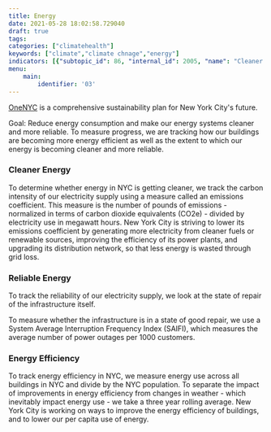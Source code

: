 ```yaml
---
title: Energy
date: 2021-05-28 18:02:58.729040
draft: true
tags: 
categories: ["climatehealth"]
keywords: ["climate","climate chnage","energy"]
indicators: [{"subtopic_id": 86, "internal_id": 2005, "name": "Cleaner Energy", "URL": "https://a816-dohbesp.nyc.gov/IndicatorPublic/VisualizationData.aspx?id=2005,719b87,86,Summarize"}, {"subtopic_id": 86, "internal_id": 2007, "name": "Energy Efficiency", "URL": "https://a816-dohbesp.nyc.gov/IndicatorPublic/VisualizationData.aspx?id=2007,719b87,86,Summarize"}, {"subtopic_id": 86, "internal_id": 2006, "name": "Energy Reliability", "URL": "https://a816-dohbesp.nyc.gov/IndicatorPublic/VisualizationData.aspx?id=2006,719b87,86,Summarize"}]
menu:
    main:
        identifier: '03'
---
```


[OneNYC](http://www1.nyc.gov/html/onenyc/index.html) is a comprehensive sustainability plan for New York City's future.

Goal: Reduce energy consumption and make our energy systems cleaner and more reliable. To measure progress, we are tracking how our buildings are becoming more energy efficient as well as the extent to which our energy is becoming cleaner and more reliable.

### Cleaner Energy

To determine whether energy in NYC is getting cleaner, we track the carbon intensity of our electricity supply using a measure called an emissions coefficient. This measure is the number of pounds of emissions - normalized in terms of carbon dioxide equivalents (CO2e) - divided by electricity use in megawatt hours. New York City is striving to lower its emissions coefficient by generating more electricity from cleaner fuels or renewable sources, improving the efficiency of its power plants, and upgrading its distribution network, so that less energy is wasted through grid loss.

### Reliable Energy

To track the reliability of our electricity supply, we look at the state of repair of the infrastructure itself.  
  
To measure whether the infrastructure is in a state of good repair, we use a System Average Interruption Frequency Index (SAIFI), which measures the average number of power outages per 1000 customers.

### Energy Efficiency

To track energy efficiency in NYC, we measure energy use across all buildings in NYC and divide by the NYC population. To separate the impact of improvements in energy efficiency from changes in weather - which inevitably impact energy use - we take a three year rolling average. New York City is working on ways to improve the energy efficiency of buildings, and to lower our per capita use of energy.